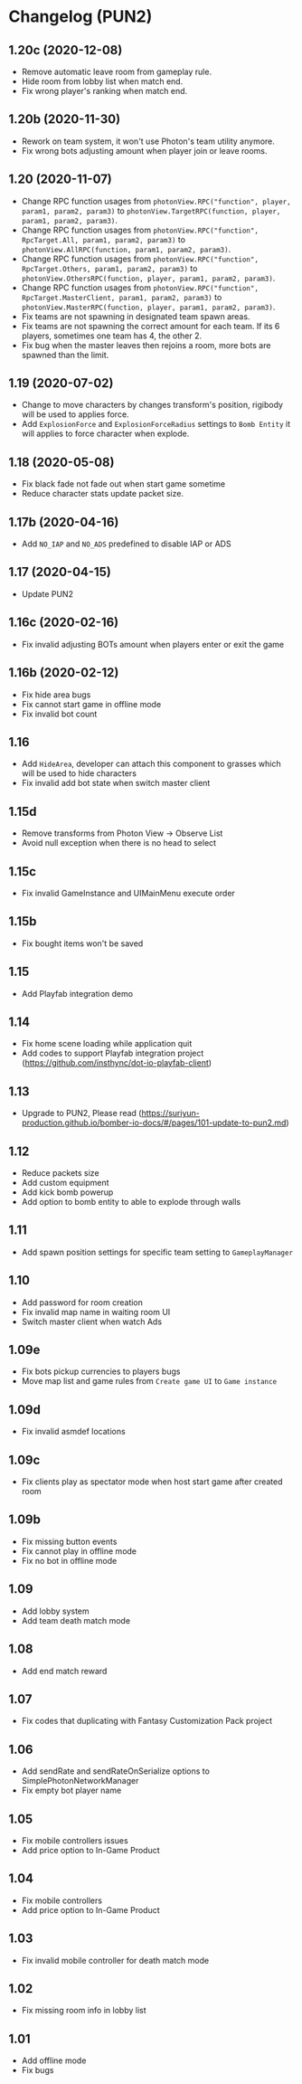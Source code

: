 # Changelog (PUN2)

## 1.20c (2020-12-08)
- Remove automatic leave room from gameplay rule.
- Hide room from lobby list when match end.
- Fix wrong player's ranking when match end.

## 1.20b (2020-11-30)
- Rework on team system, it won't use Photon's team utility anymore.
- Fix wrong bots adjusting amount when player join or leave rooms.

## 1.20 (2020-11-07)
- Change RPC function usages from `photonView.RPC("function", player, param1, param2, param3)` to `photonView.TargetRPC(function, player, param1, param2, param3)`.
- Change RPC function usages from `photonView.RPC("function", RpcTarget.All, param1, param2, param3)` to `photonView.AllRPC(function, param1, param2, param3)`.
- Change RPC function usages from `photonView.RPC("function", RpcTarget.Others, param1, param2, param3)` to `photonView.OthersRPC(function, player, param1, param2, param3)`.
- Change RPC function usages from `photonView.RPC("function", RpcTarget.MasterClient, param1, param2, param3)` to `photonView.MasterRPC(function, player, param1, param2, param3)`.
- Fix teams are not spawning in designated team spawn areas.
- Fix teams are not spawning the correct amount for each team. If its 6 players, sometimes one team has 4, the other 2.
- Fix bug when the master leaves then rejoins a room, more bots are spawned than the limit.

## 1.19 (2020-07-02)
- Change to move characters by changes transform's position, rigibody will be used to applies force.
- Add `ExplosionForce` and `ExplosionForceRadius` settings to `Bomb Entity` it will applies to force character when explode.

## 1.18 (2020-05-08)
- Fix black fade not fade out when start game sometime
- Reduce character stats update packet size.

## 1.17b (2020-04-16)
- Add `NO_IAP` and `NO_ADS` predefined to disable IAP or ADS

## 1.17 (2020-04-15)
- Update PUN2

## 1.16c (2020-02-16)
- Fix invalid adjusting BOTs amount when players enter or exit the game

## 1.16b (2020-02-12)
- Fix hide area bugs
- Fix cannot start game in offline mode
- Fix invalid bot count

## 1.16
- Add `HideArea`, developer can attach this component to grasses which will be used to hide characters
- Fix invalid add bot state when switch master client

## 1.15d
- Remove transforms from Photon View → Observe List
- Avoid null exception when there is no head to select

## 1.15c
- Fix invalid GameInstance and UIMainMenu execute order

## 1.15b
- Fix bought items won't be saved

## 1.15
- Add Playfab integration demo

## 1.14
- Fix home scene loading while application quit
- Add codes to support Playfab integration project (https://github.com/insthync/dot-io-playfab-client)

## 1.13
- Upgrade to PUN2, Please read (https://suriyun-production.github.io/bomber-io-docs/#/pages/101-update-to-pun2.md)

## 1.12
- Reduce packets size
- Add custom equipment
- Add kick bomb powerup
- Add option to bomb entity to able to explode through walls

## 1.11
- Add spawn position settings for specific team setting to `GameplayManager`

## 1.10
- Add password for room creation
- Fix invalid map name in waiting room UI
- Switch master client when watch Ads

## 1.09e
- Fix bots pickup currencies to players bugs
- Move map list and game rules from `Create game UI` to `Game instance`

## 1.09d
- Fix invalid asmdef locations

## 1.09c
- Fix clients play as spectator mode when host start game after created room

## 1.09b
- Fix missing button events
- Fix cannot play in offline mode
- Fix no bot in offline mode

## 1.09
- Add lobby system
- Add team death match mode

## 1.08
- Add end match reward

## 1.07
- Fix codes that duplicating with Fantasy Customization Pack project

## 1.06
- Add sendRate and sendRateOnSerialize options to SimplePhotonNetworkManager
- Fix empty bot player name

## 1.05
- Fix mobile controllers issues
- Add price option to In-Game Product

## 1.04
- Fix mobile controllers
- Add price option to In-Game Product

## 1.03
- Fix invalid mobile controller for death match mode

## 1.02
- Fix missing room info in lobby list

## 1.01
- Add offline mode
- Fix bugs